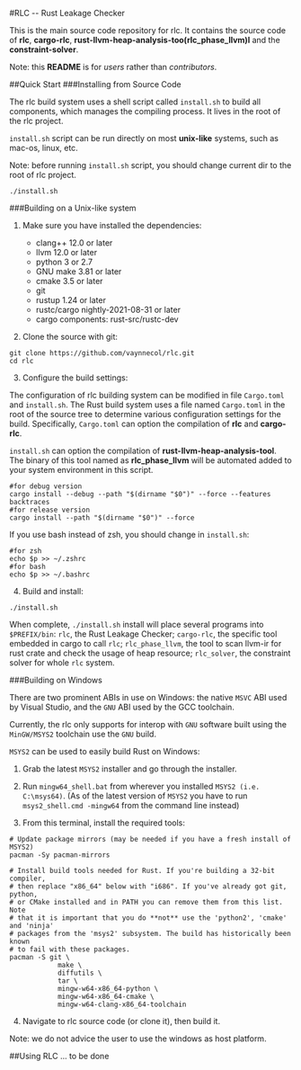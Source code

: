 #RLC -- Rust Leakage Checker

This is the main source code repository for rlc.
It contains the source code of **rlc**, **cargo-rlc**, **rust-llvm-heap-analysis-too\(rlc_phase_llvm)l** and the **constraint-solver**.

Note: this **README** is for _users_ rather than _contributors_. 

##Quick Start
###Installing from Source Code

The rlc build system uses a shell script called `install.sh` to build all components, which manages the compiling process.
It lives in the root of the rlc project.

`install.sh` script can be run directly on most **unix-like** systems, such as mac-os, linux, etc.

Note: before running `install.sh` script, you should change current dir to the root of rlc project.

```shell
./install.sh
```

###Building on a Unix-like system
1. Make sure you have installed the dependencies:

   * clang++ 12.0 or later
   * llvm 12.0 or later
   * python 3 or 2.7 
   * GNU make 3.81 or later 
   * cmake 3.5 or later 
   * git
   * rustup 1.24 or later
   * rustc/cargo nightly-2021-08-31 or later
   * cargo components: rust-src/rustc-dev

2. Clone the source with git:

```shell
git clone https://github.com/vaynnecol/rlc.git
cd rlc
```

3. Configure the build settings:

The configuration of rlc building system can be modified in file `Cargo.toml` and `install.sh`.
The Rust build system uses a file named `Cargo.toml` in the root of the source tree to determine various configuration settings for the build.
Specifically, `Cargo.toml` can option the compilation of **rlc** and **cargo-rlc**.

`install.sh` can option the compilation of **rust-llvm-heap-analysis-tool**. The binary of this tool named as **rlc_phase_llvm** will be automated added to your system environment in this script.

```shell
#for debug version
cargo install --debug --path "$(dirname "$0")" --force --features backtraces
#for release version
cargo install --path "$(dirname "$0")" --force
```

If you use bash instead of zsh, you should change in `install.sh`:
```shell
#for zsh
echo $p >> ~/.zshrc
#for bash
echo $p >> ~/.bashrc 
```

4. Build and install:
```shell
./install.sh
```

When complete, `./install.sh` install will place several programs into `$PREFIX/bin`: `rlc`, the Rust Leakage Checker; `cargo-rlc`, the specific tool embedded in cargo to call `rlc`; `rlc_phase_llvm`, the tool to scan llvm-ir for rust crate and check the usage of heap resource; `rlc_solver`, the constraint solver for whole `rlc` system.

###Building on Windows

There are two prominent ABIs in use on Windows: the native `MSVC` ABI used by Visual Studio, and the `GNU` ABI used by the GCC toolchain.

Currently, the rlc only supports for interop with `GNU` software built using the `MinGW/MSYS2` toolchain use the `GNU` build.

`MSYS2` can be used to easily build Rust on Windows:

1. Grab the latest `MSYS2` installer and go through the installer.

2. Run `mingw64_shell.bat` from wherever you installed `MSYS2 (i.e. C:\msys64)`. (As of the latest version of `MSYS2` you have to run `msys2_shell.cmd -mingw64` from the command line instead)

3. From this terminal, install the required tools:

```shell
# Update package mirrors (may be needed if you have a fresh install of MSYS2)
pacman -Sy pacman-mirrors

# Install build tools needed for Rust. If you're building a 32-bit compiler,
# then replace "x86_64" below with "i686". If you've already got git, python,
# or CMake installed and in PATH you can remove them from this list. Note
# that it is important that you do **not** use the 'python2', 'cmake' and 'ninja'
# packages from the 'msys2' subsystem. The build has historically been known
# to fail with these packages.
pacman -S git \
            make \
            diffutils \
            tar \
            mingw-w64-x86_64-python \
            mingw-w64-x86_64-cmake \
            mingw-w64-clang-x86_64-toolchain
```

4. Navigate to rlc source code (or clone it), then build it.

Note: we do not advice the user to use the windows as host platform.

##Using RLC
... to be done